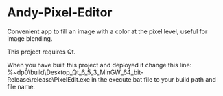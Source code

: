 # Andy-Pixel-Editor
Convenient app to fill an image with a color at the pixel level, useful for image blending.

This project requires Qt.

When you have built this project and deployed it change this line:
%~dp0\build\Desktop_Qt_6_5_3_MinGW_64_bit-Release\release\PixelEdit.exe
in the execute.bat file to your build path and file name.
